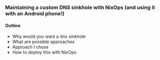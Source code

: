 ### Maintaining a custom DNS sinkhole with NixOps (and using it with an Android phone!)

#### Outline
- Why would you want a dns sinkhole
- What are possible approaches
- Approach I chose
- How to deploy this with NixOps